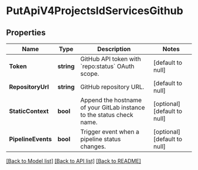 # PutApiV4ProjectsIdServicesGithub

## Properties
Name | Type | Description | Notes
------------ | ------------- | ------------- | -------------
**Token** | **string** | GitHub API token with &#x60;repo:status&#x60; OAuth scope. | [default to null]
**RepositoryUrl** | **string** | GitHub repository URL. | [default to null]
**StaticContext** | **bool** | Append the hostname of your GitLab instance to the status check name. | [optional] [default to null]
**PipelineEvents** | **bool** | Trigger event when a pipeline status changes. | [optional] [default to null]

[[Back to Model list]](../README.md#documentation-for-models) [[Back to API list]](../README.md#documentation-for-api-endpoints) [[Back to README]](../README.md)


